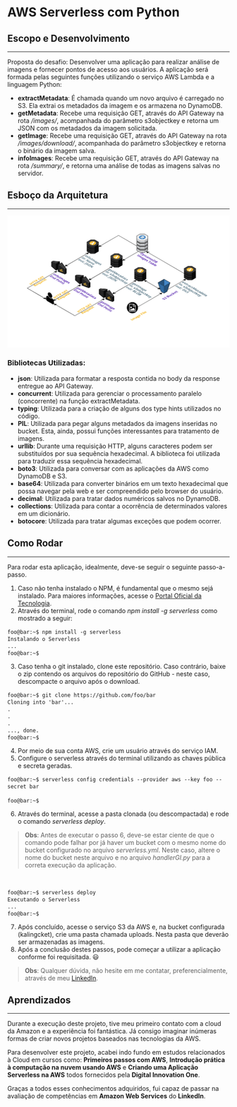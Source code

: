 # AWS Serverless com Python

## Escopo e Desenvolvimento

---

<p>Proposta do desafio: Desenvolver uma aplicação para realizar análise de imagens e fornecer pontos de acesso aos usuários.
A aplicação será formada pelas seguintes funções utilizando o serviço AWS Lambda e a linguagem Python:</p>

* **extractMetadata**: É chamada quando um novo arquivo é carregado no S3. Ela extrai os metadados da imagem e os armazena no DynamoDB.
* **getMetadata**: Recebe uma requisição GET, através do API Gateway na rota */images/*, acompanhada do parâmetro s3objectkey e retorna um JSON com os metadados da imagem solicitada.
* **getImage**: Recebe uma requisição GET, através do API Gateway na rota */images/download/*, acompanhada do parâmetro s3objectkey e retorna o binário da imagem salva.
* **infoImages**: Recebe uma requisição GET, através do API Gateway na rota */summary/*, e retorna uma análise de todas as imagens salvas no servidor.

## Esboço da Arquitetura

---

![Screenshot](Imagens/serverless_arch.png)

### Bibliotecas Utilizadas:
* **json**: Utilizada para formatar a resposta contida no body da response entregue ao API Gateway.
* **concurrent**: Utilizada para gerenciar o processamento paralelo (concorrente) na função extractMetadata.
* **typing**: Utilizada para a criação de alguns dos type hints utilizados no código.
* **PIL**: Utilizada para pegar alguns metadados da imagens inseridas no bucket. Esta, ainda, possui funções interessantes para tratamento de imagens.
* **urllib**: Durante uma requisição HTTP, alguns caracteres podem ser substituídos por sua sequência hexadecimal. A biblioteca foi utilizada para traduzir essa sequência hexadecimal.
* **boto3**: Utilizada para conversar com as aplicações da AWS como DynamoDB e S3.
* **base64**: Utilizada para converter binários em um texto hexadecimal que possa navegar pela web e ser compreendido pelo browser do usuário.
* **decimal**: Utilizada para tratar dados numéricos salvos no DynamoDB.
* **collections**: Utilizada para contar a ocorrência de determinados valores em um dicionário.
* **botocore**: Utilizada para tratar algumas exceções que podem ocorrer.

## Como Rodar

---

Para rodar esta aplicação, idealmente, deve-se seguir o seguinte passo-a-passo.

1. Caso não tenha instalado o NPM, é fundamental que o mesmo sejá instalado. Para maiores informações, acesse o [Portal Oficial da Tecnologia](https://www.npmjs.com/).
2. Através do terminal, rode o comando *npm install -g serverless* como mostrado a seguir:
```console
foo@bar:~$ npm install -g serverless
Instalando o Serverless
...
foo@bar:~$
```
3. Caso tenha o git instalado, clone este repositório. Caso contrário, baixe o zip contendo os arquivos do repositório do GitHub - neste caso, descompacte o arquivo após o download.
```console
foo@bar:~$ git clone https://github.com/foo/bar
Cloning into 'bar'...
.
.
.
..., done.
foo@bar:~$
```
4. Por meio de sua conta AWS, crie um usuário através do serviço IAM.
5. Configure o serverless através do terminal utilizando as chaves pública e secreta geradas.
```console
foo@bar:~$ serverless config credentials --provider aws --key foo --secret bar

foo@bar:~$ 
```
6. Através do terminal, acesse a pasta clonada (ou descompactada) e rode o comando *serverless deploy*.
> **Obs**: Antes de executar o passo 6, deve-se estar ciente de que o comando pode falhar por já haver um bucket com o mesmo nome do bucket configurado no arquivo *serverless.yml*. Neste caso, altere o nome do bucket neste arquivo e no arquivo *handlerGI.py* para a correta execução da aplicação.

&nbsp;
 
```console
foo@bar:~$ serverless deploy
Executando o Serverless
...
foo@bar:~$ 
```
7. Após concluído, acesse o serviço S3 da AWS e, na bucket configurada (kalingcket), crie uma pasta chamada uploads. Nesta pasta que deverão ser armazenadas as imagens.
8. Após a conclusão destes passos, pode começar a utilizar a aplicação conforme foi requisitada. :smiley:

> **Obs**: Qualquer dúvida, não hesite em me contatar, preferencialmente, através de meu [LinkedIn](https://www.linkedin.com/in/htgnilak/).

## Aprendizados

---

<p>Durante a execução deste projeto, tive meu primeiro contato com a cloud da Amazon e a experiência foi fantástica. Já consigo imaginar inúmeras formas de criar novos projetos baseados nas tecnologias da AWS.</p>
<p>Para desenvolver este projeto, acabei indo fundo em estudos relacionados à Cloud em cursos como: <b>Primeiros passos com AWS</b>, <b>Introdução prática à computação na nuvem usando AWS</b> e <b>Criando uma Aplicação Serverless na AWS</b> todos fornecidos pela <b>Digital Innovation One</b>. </p>
<p>Graças a todos esses conhecimentos adquiridos, fui capaz de passar na avaliação de competências em <b>Amazon Web Services</b> do <b>LinkedIn</b>. </p>